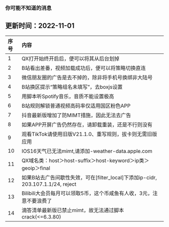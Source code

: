 ### 你可能不知道的消息
## 更新时间：2022-11-01

| 序号 | 内容  | 
| :--- |:-----|
| 1    | QX打开始终开启后，便可以将其从后台划掉                  |
| 2    | B站看出差番，视频加载成功后，便可以将策略切换直连       |
| 3    | 微信朋友圈的广告是去不掉的，除非将手机号换绑非大陆号    |
| 4    | B站换区提示“策略组名未填写”，去boxjs设置                |
| 5    | 用脚本听Spotify音乐，音质不能设置极高                   |
| 6    | B站规则解锁普通视频高码率仅适用国区粉色APP              |
| 7    | 抖音最新版增加了防MIMT措施，因此无法去广告              |
| 8    | 如果APP开屏广告仍然存在，请卸载重装，还是不行则没有     |
| 9    | 观看TikTok请使用旧版V21.1.0、重写规则，拔卡则无需旧版应用 |
| 10    | IOS16天气已无法mimt,请添加-weather-data.apple.com |
| 11    | QX域名类：host＞host-suffix＞host-keyword＞ip类＞geoip＞final |
| 12    |如果B站去广告间歇性失效，可在[filter_local]下添加ip-cidr, 203.107.1.1/24, reject |
| 13    |Bilibili大会员每月可以领取5币，这个币咸鱼有人收，3元，注意不要浪费了 |
| 14 | 滴答清单最新版已禁止mimt，故无法通过脚本crack(<=6.3.80) |

